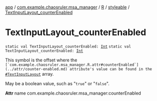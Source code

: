 [app](../../../index.md) / [com.example.chaosruler.msa_manager](../../index.md) / [R](../index.md) / [styleable](index.md) / [TextInputLayout_counterEnabled](.)

# TextInputLayout_counterEnabled

`static val TextInputLayout_counterEnabled: `[`Int`](https://kotlinlang.org/api/latest/jvm/stdlib/kotlin/-int/index.html)
`static val TextInputLayout_counterEnabled: `[`Int`](https://kotlinlang.org/api/latest/jvm/stdlib/kotlin/-int/index.html)

This symbol is the offset where the ``[`com.example.chaosruler.msa_manager.R.attr#counterEnabled`](../attr/counter-enabled.md) attribute's value can be found in the ``[`#TextInputLayout`](-text-input-layout.md) array.

May be a boolean value, such as "`true`" or "`false`".

**Attr**
name com.example.chaosruler.msa_manager:counterEnabled

